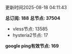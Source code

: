 更新时间2025-08-18 04:11:43

**总订阅: 188**
**总节点: 37504**
- vless节点: 13585
- hysteria2节点: 17

**google ping有效节点: 169**
